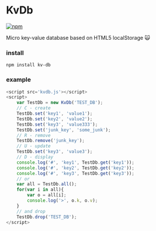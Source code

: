 # KvDb
[![npm](https://img.shields.io/npm/v/kv-db.svg)](https://www.npmjs.com/package/kv-db)

Micro key-value database based on HTML5 localStorage :scream_cat:

### install
```npm install kv-db```

### example
```javascript
<script src='kvdb.js'></script>
<script>
    var TestDb = new KvDb('TEST_DB');
    // C - create
    TestDb.set('key1', 'value1');
    TestDb.set('key2', 'value2');
    TestDb.set('key3', 'value333');
    TestDb.set('junk_key', 'some_junk');
    // R - remove
    TestDb.remove('junk_key');
    // U - update
    TestDb.set('key3', 'value3');
    // D - display
    console.log('#', 'key1', TestDb.get('key1'));
    console.log('#', 'key2', TestDb.get('key2'));
    console.log('#', 'key3', TestDb.get('key3'));
    // or
    var all = TestDb.all();
    for(var i in all){
        var o = all[i];
        console.log('>', o.k, o.v);
    }
    // and drop
    TestDb.drop('TEST_DB');
</script>
```
